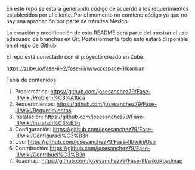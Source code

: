 En este repo se estará generando código de acuerdo a los requerimientos establecidos por el cliente.
Por el momento no contiene código ya que no hay una aprobación por parte de trámites México.

La creación y modificación de este README será parte del mostrar el uso adecuado de branches en Git.
Posteriormente todo esto estará disponible en el repo de Github

El repo está conectado con el proyecto creado en Zube.

https://zube.io/fase-iii-2/fase-iii/w/workspace-1/kanban

Tabla de contenidos

1. Problemática: https://github.com/josesanchez79/Fase-III/wiki/Problem%C3%A1tica
2. Requerimientos: https://github.com/josesanchez79/Fase-III/wiki/Requerimientos
3. Instalación: https://github.com/josesanchez79/Fase-III/wiki/Instalaci%C3%B3n
4. Configuración: https://github.com/josesanchez79/Fase-III/wiki/Configuraci%C3%B3n
5. Uso: https://github.com/josesanchez79/Fase-III/wiki/Uso
6. Contribución: https://github.com/josesanchez79/Fase-III/wiki/Contribuci%C3%B3n
7. Roadmap: https://github.com/josesanchez79/Fase-III/wiki/Roadmap
